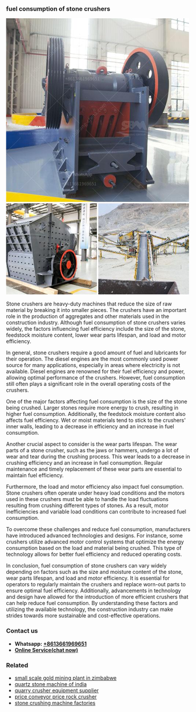 <h3>fuel consumption of stone crushers</h3><img src='1702260307.jpg' alt=''><p>Stone crushers are heavy-duty machines that reduce the size of raw material by breaking it into smaller pieces. The crushers have an important role in the production of aggregates and other materials used in the construction industry. Although fuel consumption of stone crushers varies widely, the factors influencing fuel efficiency include the size of the stone, feedstock moisture content, lower wear parts lifespan, and load and motor efficiency. </p><p>In general, stone crushers require a good amount of fuel and lubricants for their operation. The diesel engines are the most commonly used power source for many applications, especially in areas where electricity is not available. Diesel engines are renowned for their fuel efficiency and power, allowing optimal performance of the crushers. However, fuel consumption still often plays a significant role in the overall operating costs of the crushers.</p><p>One of the major factors affecting fuel consumption is the size of the stone being crushed. Larger stones require more energy to crush, resulting in higher fuel consumption. Additionally, the feedstock moisture content also affects fuel efficiency. Wet or moist materials tend to stick to the crushers' inner walls, leading to a decrease in efficiency and an increase in fuel consumption.</p><p>Another crucial aspect to consider is the wear parts lifespan. The wear parts of a stone crusher, such as the jaws or hammers, undergo a lot of wear and tear during the crushing process. This wear leads to a decrease in crushing efficiency and an increase in fuel consumption. Regular maintenance and timely replacement of these wear parts are essential to maintain fuel efficiency.</p><p>Furthermore, the load and motor efficiency also impact fuel consumption. Stone crushers often operate under heavy load conditions and the motors used in these crushers must be able to handle the load fluctuations resulting from crushing different types of stones. As a result, motor inefficiencies and variable load conditions can contribute to increased fuel consumption.</p><p>To overcome these challenges and reduce fuel consumption, manufacturers have introduced advanced technologies and designs. For instance, some crushers utilize advanced motor control systems that optimize the energy consumption based on the load and material being crushed. This type of technology allows for better fuel efficiency and reduced operating costs.</p><p>In conclusion, fuel consumption of stone crushers can vary widely depending on factors such as the size and moisture content of the stone, wear parts lifespan, and load and motor efficiency. It is essential for operators to regularly maintain the crushers and replace worn-out parts to ensure optimal fuel efficiency. Additionally, advancements in technology and design have allowed for the introduction of more efficient crushers that can help reduce fuel consumption. By understanding these factors and utilizing the available technology, the construction industry can make strides towards more sustainable and cost-effective operations.</p><h3>Contact us</h3><ul><li><strong>Whatsapp:&nbsp;<a href="https://wa.me/8613661969651">+8613661969651</a></strong></li><li><a href="https://swt.shibang-china.com/?git&amp;zhl&amp;fuel consumption of stone crushers"><strong>Online Service(chat now)</strong></a></li></ul><h3>Related</h3><ul><li><a href='small scale gold mining plant in zimbabwe.md'>small scale gold mining plant in zimbabwe</a></li><li><a href='quartz stone machine of india.md'>quartz stone machine of india</a></li><li><a href='quarry crusher equipment supplier.md'>quarry crusher equipment supplier</a></li><li><a href='price conveyor price rock crusher.md'>price conveyor price rock crusher</a></li><li><a href='stone crushing machine factories.md'>stone crushing machine factories</a></li></ul>